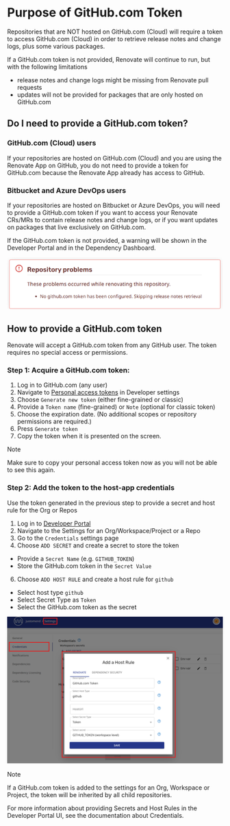 # Purpose of GitHub.com Token

Repositories that are NOT hosted on GitHub.com (Cloud) will require a token to access GitHub.com (Cloud) in order to retrieve release notes and change logs, plus some various packages.

If a GitHub.com token is not provided, Renovate will continue to run, but with the following limitations

* release notes and change logs might be missing from Renovate pull requests
* updates will not be provided for packages that are only hosted on GitHub.com

## Do I need to provide a GitHub.com token?

### GitHub.com (Cloud) users

If your repositories are hosted on GitHub.com (Cloud) and you are using the Renovate App on GitHub, you do not need to provide a token for GitHub.com because the Renovate App already has access to GitHub.

### Bitbucket and Azure DevOps users

If your repositories are hosted on Bitbucket or Azure DevOps, you will need to provide a GitHub.com token if you want to access your Renovate CRs/MRs to contain release notes and change logs, or if you want updates on packages that live exclusively on GitHub.com.

If the GitHub.com token is not provided, a warning will be shown in the Developer Portal and in the Dependency Dashboard.

![Portal warning about GitHub.com](../assets/images/github-token-warning.png)

## How to provide a GitHub.com token

Renovate will accept a GitHub.com token from any GitHub user.
The token requires no special access or permissions.

### Step 1: Acquire a GitHub.com token:

1. Log in to GitHub.com (any user)
2. Navigate to [Personal access tokens](https://github.com/settings/tokens) in Developer settings
3. Choose `Generate new token` (either fine-grained or classic)
4. Provide a `Token name` (fine-grained) or `Note` (optional for classic token)
5. Choose the expiration date. (No additional scopes or repository permissions are required.)
6. Press `Generate token`
7. Copy the token when it is presented on the screen.

> [!NOTE]
>
> Make sure to copy your personal access token now as you will not be able to see this again.

### Step 2: Add the token to the host-app credentials

Use the token generated in the previous step to provide a secret and host rule for the Org or Repos

1. Log in to [Developer Portal](https://developer.mend.io/)
2. Navigate to the Settings for an Org/Workspace/Project or a Repo
3. Go to the `Credentials` settings page
4. Choose `ADD SECRET` and create a secret to store the token

* Provide a `Secret Name` (e.g. `GITHUB_TOKEN`)
* Store the GitHub.com token in the `Secret Value`

6. Choose `ADD HOST RULE` and create a host rule for `github`

* Select host type `github`
* Select Secret Type as `Token`
* Select the GitHub.com token as the secret

![Add a Host Rule UI](../assets/images/add-github-token-host-rule.png)

> [!NOTE]
>
> If a GitHub.com token is added to the settings for an Org, Workspace or Project, the token will be inherited by all child repositories.

For more information about providing Secrets and Host Rules in the Developer Portal UI, see the documentation about Credentials.
